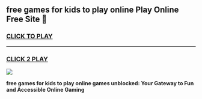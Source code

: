 
## free games for kids to play online Play Online Free Site 👋
<h3>
<a href="https://download.freeplayer.one?title=free_games_for_kids_to_play_online&ref=21F">CLICK TO PLAY</a></h3>
<hr>

<h3>
<a href="https://download.freeplayer.one?title=free_games_for_kids_to_play_online&ref=21F">CLICK 2 PLAY</a>
  
</h3>

<a href="https://download.freeplayer.one?title=free_games_for_kids_to_play_online&ref=21F"><img src="https://cdnb.artstation.com/p/assets/images/images/032/539/853/original/anto-thomas-button-gif.gif"></a>


**free games for kids to play online games unblocked: Your Gateway to Fun and Accessible Online Gaming**
